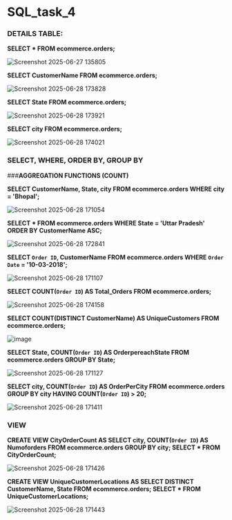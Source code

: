 # SQL_task_4
### DETAILS TABLE:

**SELECT 
    *
FROM
    ecommerce.orders;**
    
![Screenshot 2025-06-27 135805](https://github.com/user-attachments/assets/ebf72669-ff12-46c0-a008-259cb9231425)

**SELECT 
    CustomerName
FROM
    ecommerce.orders;**

![Screenshot 2025-06-28 173828](https://github.com/user-attachments/assets/b2761a26-ba69-4905-a765-b269aeb9059a)

**SELECT 
    State
FROM
    ecommerce.orders;**

![Screenshot 2025-06-28 173921](https://github.com/user-attachments/assets/62d35e19-1b67-4dd5-b7da-c22db9e035df)

**SELECT 
    city
FROM
    ecommerce.orders;**

![Screenshot 2025-06-28 174021](https://github.com/user-attachments/assets/23c39ed6-6454-469d-9c12-c569e30b5eb0)


### SELECT, WHERE, ORDER BY, GROUP BY
###**AGGREGATION FUNCTIONS (COUNT)**

**SELECT 
    CustomerName, State, city
FROM
    ecommerce.orders
    WHERE
    city = 'Bhopal';**

![Screenshot 2025-06-28 171054](https://github.com/user-attachments/assets/e3f1998e-267d-423a-b691-2230ecbae4a9)

**SELECT 
    *
FROM
    ecommerce.orders
WHERE
    State = 'Uttar Pradesh'
    ORDER BY CustomerName ASC;**

![Screenshot 2025-06-28 172841](https://github.com/user-attachments/assets/ca477800-8932-4dc0-9653-98098cc84eb6)

**SELECT 
    `Order ID`, CustomerName
FROM
    ecommerce.orders
WHERE
    `Order Date` = '10-03-2018';**

![Screenshot 2025-06-28 171107](https://github.com/user-attachments/assets/4170ff07-179a-41a1-9148-2f777c2f695a)

**SELECT 
    COUNT(`Order ID`) AS Total_Orders
FROM
    ecommerce.orders;**

![Screenshot 2025-06-28 174158](https://github.com/user-attachments/assets/7e9d6461-402c-4691-9164-d15a95fc7d19)

**SELECT 
    COUNT(DISTINCT CustomerName) AS UniqueCustomers
FROM
    ecommerce.orders;**

![image](https://github.com/user-attachments/assets/50713d51-e1be-4db8-849f-23644caca5dc)



**SELECT 
    State, COUNT(`Order ID`) AS OrderpereachState
FROM
    ecommerce.orders
GROUP BY State;**

![Screenshot 2025-06-28 171127](https://github.com/user-attachments/assets/48b073d8-572b-4314-b0aa-0369ebd00315)

**SELECT 
    city, COUNT(`Order ID`) AS OrderPerCity
FROM
    ecommerce.orders
GROUP BY city
HAVING COUNT(`Order ID`) > 20;**

![Screenshot 2025-06-28 171411](https://github.com/user-attachments/assets/6e0e32f1-7327-45dc-b1e8-27ccdf693efc)

### VIEW

**CREATE VIEW CityOrderCount AS
    SELECT 
        city, COUNT(`Order ID`) AS Numoforders
    FROM
        ecommerce.orders
    GROUP BY city;
SELECT 
    *
FROM
    CityOrderCount;**

![Screenshot 2025-06-28 171426](https://github.com/user-attachments/assets/1166586a-be0f-4484-9562-bf1cd96bae7b)

**CREATE VIEW UniqueCustomerLocations AS
    SELECT DISTINCT
        CustomerName, State
    FROM
        ecommerce.orders;
SELECT 
    *
FROM
    UniqueCustomerLocations;**

![Screenshot 2025-06-28 171443](https://github.com/user-attachments/assets/44d96860-2cd7-478c-96b4-75f478686056)









    
